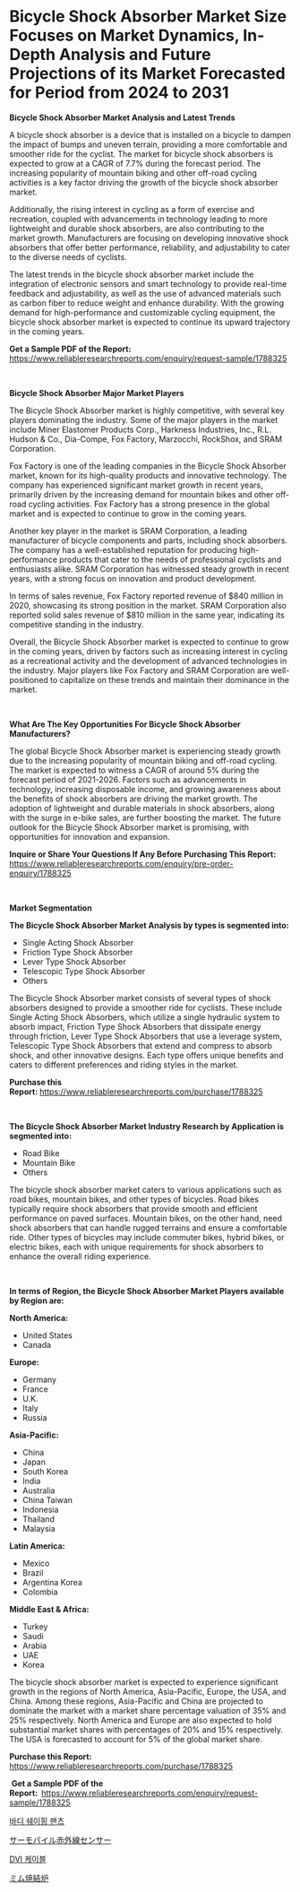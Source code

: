 <p><h1>Bicycle Shock Absorber Market Size Focuses on Market Dynamics, In-Depth Analysis and Future Projections of its Market Forecasted for Period from 2024 to 2031</h1></p><p><strong>Bicycle Shock Absorber Market Analysis and Latest Trends</strong></p>
<p><p>A bicycle shock absorber is a device that is installed on a bicycle to dampen the impact of bumps and uneven terrain, providing a more comfortable and smoother ride for the cyclist. The market for bicycle shock absorbers is expected to grow at a CAGR of 7.7% during the forecast period. The increasing popularity of mountain biking and other off-road cycling activities is a key factor driving the growth of the bicycle shock absorber market. </p><p>Additionally, the rising interest in cycling as a form of exercise and recreation, coupled with advancements in technology leading to more lightweight and durable shock absorbers, are also contributing to the market growth. Manufacturers are focusing on developing innovative shock absorbers that offer better performance, reliability, and adjustability to cater to the diverse needs of cyclists.</p><p>The latest trends in the bicycle shock absorber market include the integration of electronic sensors and smart technology to provide real-time feedback and adjustability, as well as the use of advanced materials such as carbon fiber to reduce weight and enhance durability. With the growing demand for high-performance and customizable cycling equipment, the bicycle shock absorber market is expected to continue its upward trajectory in the coming years.</p></p>
<p><strong>Get a Sample PDF of the Report:&nbsp;</strong> <a href="https://www.reliableresearchreports.com/enquiry/request-sample/1788325">https://www.reliableresearchreports.com/enquiry/request-sample/1788325</a></p>
<p>&nbsp;</p>
<p><strong>Bicycle Shock Absorber Major Market Players</strong></p>
<p><p>The Bicycle Shock Absorber market is highly competitive, with several key players dominating the industry. Some of the major players in the market include Miner Elastomer Products Corp., Harkness Industries, Inc., R.L. Hudson & Co., Dia-Compe, Fox Factory, Marzocchi, RockShox, and SRAM Corporation.</p><p>Fox Factory is one of the leading companies in the Bicycle Shock Absorber market, known for its high-quality products and innovative technology. The company has experienced significant market growth in recent years, primarily driven by the increasing demand for mountain bikes and other off-road cycling activities. Fox Factory has a strong presence in the global market and is expected to continue to grow in the coming years.</p><p>Another key player in the market is SRAM Corporation, a leading manufacturer of bicycle components and parts, including shock absorbers. The company has a well-established reputation for producing high-performance products that cater to the needs of professional cyclists and enthusiasts alike. SRAM Corporation has witnessed steady growth in recent years, with a strong focus on innovation and product development.</p><p>In terms of sales revenue, Fox Factory reported revenue of $840 million in 2020, showcasing its strong position in the market. SRAM Corporation also reported solid sales revenue of $810 million in the same year, indicating its competitive standing in the industry.</p><p>Overall, the Bicycle Shock Absorber market is expected to continue to grow in the coming years, driven by factors such as increasing interest in cycling as a recreational activity and the development of advanced technologies in the industry. Major players like Fox Factory and SRAM Corporation are well-positioned to capitalize on these trends and maintain their dominance in the market.</p></p>
<p>&nbsp;</p>
<p><strong>What Are The Key Opportunities For Bicycle Shock Absorber Manufacturers?</strong></p>
<p><p>The global Bicycle Shock Absorber market is experiencing steady growth due to the increasing popularity of mountain biking and off-road cycling. The market is expected to witness a CAGR of around 5% during the forecast period of 2021-2026. Factors such as advancements in technology, increasing disposable income, and growing awareness about the benefits of shock absorbers are driving the market growth. The adoption of lightweight and durable materials in shock absorbers, along with the surge in e-bike sales, are further boosting the market. The future outlook for the Bicycle Shock Absorber market is promising, with opportunities for innovation and expansion.</p></p>
<p><strong>Inquire or Share Your Questions If Any Before Purchasing This Report:</strong> <a href="https://www.reliableresearchreports.com/enquiry/pre-order-enquiry/1788325">https://www.reliableresearchreports.com/enquiry/pre-order-enquiry/1788325</a></p>
<p>&nbsp;</p>
<p><strong>Market Segmentation</strong></p>
<p><strong>The Bicycle Shock Absorber Market Analysis by types is segmented into:</strong></p>
<p><ul><li>Single Acting Shock Absorber</li><li>Friction Type Shock Absorber</li><li>Lever Type Shock Absorber</li><li>Telescopic Type Shock Absorber</li><li>Others</li></ul></p>
<p><p>The Bicycle Shock Absorber market consists of several types of shock absorbers designed to provide a smoother ride for cyclists. These include Single Acting Shock Absorbers, which utilize a single hydraulic system to absorb impact, Friction Type Shock Absorbers that dissipate energy through friction, Lever Type Shock Absorbers that use a leverage system, Telescopic Type Shock Absorbers that extend and compress to absorb shock, and other innovative designs. Each type offers unique benefits and caters to different preferences and riding styles in the market.</p></p>
<p><strong>Purchase this Report:&nbsp;</strong><a href="https://www.reliableresearchreports.com/purchase/1788325">https://www.reliableresearchreports.com/purchase/1788325</a></p>
<p>&nbsp;</p>
<p><strong>The Bicycle Shock Absorber Market Industry Research by Application is segmented into:</strong></p>
<p><ul><li>Road Bike</li><li>Mountain Bike</li><li>Others</li></ul></p>
<p><p>The bicycle shock absorber market caters to various applications such as road bikes, mountain bikes, and other types of bicycles. Road bikes typically require shock absorbers that provide smooth and efficient performance on paved surfaces. Mountain bikes, on the other hand, need shock absorbers that can handle rugged terrains and ensure a comfortable ride. Other types of bicycles may include commuter bikes, hybrid bikes, or electric bikes, each with unique requirements for shock absorbers to enhance the overall riding experience.</p></p>
<p>&nbsp;</p>
<p><strong>In terms of Region, the Bicycle Shock Absorber Market Players available by Region are:</strong></p>
<p>
    <p> <strong> North America: </strong>
        <ul>
            <li>United States</li>
            <li>Canada</li>
        </ul>
        </p> 
    <p> <strong> Europe: </strong>
        <ul>
            <li>Germany</li>
            <li>France</li>
            <li>U.K.</li>
            <li>Italy</li>
            <li>Russia</li>
        </ul>
        </p> 
    <p> <strong> Asia-Pacific: </strong>
        <ul>
            <li>China</li>
            <li>Japan</li>
            <li>South Korea</li>
            <li>India</li>
            <li>Australia</li>
            <li>China Taiwan</li>
            <li>Indonesia</li>
            <li>Thailand</li>
            <li>Malaysia</li>
        </ul>
        </p> 
    <p> <strong> Latin America: </strong>
        <ul>
            <li>Mexico</li>
            <li>Brazil</li>
            <li>Argentina Korea</li>
            <li>Colombia</li>
        </ul>
        </p> 
    <p> <strong> Middle East & Africa: </strong>
        <ul>
            <li>Turkey</li>
            <li>Saudi</li>
            <li>Arabia</li>
            <li>UAE</li>
            <li>Korea</li>
        </ul>
    </p>
    </p>
<p><p>The bicycle shock absorber market is expected to experience significant growth in the regions of North America, Asia-Pacific, Europe, the USA, and China. Among these regions, Asia-Pacific and China are projected to dominate the market with a market share percentage valuation of 35% and 25% respectively. North America and Europe are also expected to hold substantial market shares with percentages of 20% and 15% respectively. The USA is forecasted to account for 5% of the global market share.</p></p>
<p><strong>Purchase this Report: </strong><a href="https://www.reliableresearchreports.com/purchase/1788325">https://www.reliableresearchreports.com/purchase/1788325</a></p>
<p>&nbsp;<strong>Get a Sample PDF of the Report:&nbsp;&nbsp;</strong><a href="https://www.reliableresearchreports.com/enquiry/request-sample/1788325">https://www.reliableresearchreports.com/enquiry/request-sample/1788325</a></p>
<p><strong></strong></p>
<p><p><a href="https://medium.com/@kenyonjohns/%EC%B2%B4%ED%98%95-%EC%A1%B0%EC%A0%88-%ED%8C%AC%EC%B8%A0-%EC%8B%9C%EC%9E%A5-%EA%B7%9C%EB%AA%A8-%EC%8B%9C%EC%9E%A5-%EC%A0%84%EB%A7%9D-%EB%B0%8F-%EC%8B%9C%EC%9E%A5-%EC%98%88%EC%B8%A1-2024%EB%85%84%EB%B6%80%ED%84%B0-2031%EB%85%84-90d3c4e19767">바디 쉐이핑 팬츠</a></p><p><a href="https://medium.com/@redsalmon1949/%E7%86%B1%E9%9B%BB%E5%AF%BE%E8%B5%A4%E5%A4%96%E7%B7%9A%E3%82%BB%E3%83%B3%E3%82%B5%E3%83%BC%E5%B8%82%E5%A0%B4%E8%A6%8F%E6%A8%A1%E3%81%AF-%E3%82%B0%E3%83%AD%E3%83%BC%E3%83%90%E3%83%AB%E7%94%A3%E6%A5%AD%E3%81%AB%E3%81%8A%E3%81%91%E3%82%8B%E6%9C%80%E9%81%A9%E3%81%AA%E3%83%9E%E3%83%BC%E3%82%B1%E3%83%86%E3%82%A3%E3%83%B3%E3%82%B0%E3%83%81%E3%83%A3%E3%83%8D%E3%83%AB%E3%82%92%E6%98%8E%E3%82%89%E3%81%8B%E3%81%AB%E3%81%99%E3%82%8B-38bc802c9c21">サーモパイル赤外線センサー</a></p><p><a href="https://medium.com/@codinchelcea2022/dvi-%EC%BC%80%EC%9D%B4%EB%B8%94-%EC%8B%9C%EC%9E%A5-%EA%B7%9C%EB%AA%A8-%EC%8B%9C%EC%9E%A5-%EC%A0%84%EB%A7%9D-%EB%B0%8F-%EC%8B%9C%EC%9E%A5-%EC%98%88%EC%B8%A1-2024%EB%85%84%EB%B6%80%ED%84%B0-2031%EB%85%84%EA%B9%8C%EC%A7%80-83ab5f331b31">DVI 케이블</a></p><p><a href="https://medium.com/@kaiyohnson76845/mim%E7%84%BC%E7%B5%90%E7%82%89%E5%B8%82%E5%A0%B4%E5%8B%95%E5%90%91%E3%81%A8%E5%B8%82%E5%A0%B4%E5%88%86%E6%9E%90%E3%81%AF-2024%E5%B9%B4%E3%81%8B%E3%82%892031%E5%B9%B4%E3%81%BE%E3%81%A7%E3%81%AE%E6%9C%9F%E9%96%93%E3%81%AB%E4%BA%88%E6%B8%AC%E3%81%95%E3%82%8C%E3%81%A6%E3%81%84%E3%81%BE%E3%81%99-5b5a1d7cb3ed">ミム焼結炉</a></p></p>